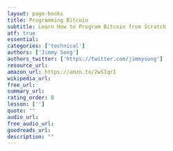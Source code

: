```yaml
---
layout: page-books
title: Programming Bitcoin
subtitle: Learn How to Program Bitcoin from Scratch
atf: true
essential: 
categories: ['technical']
authors: ['Jimmy Song']
authors_twitter: ['https://twitter.com/jimmysong']
resource_url: 
amazon_url: https://amzn.to/2wSIqrI
wikipedia_url: 
free_url: 
summary_url: 
rating_order: 8
lesson: ['']
quote: ""
audio_url: 
free_audio_url: 
goodreads_url: 
description: ""
---
```

